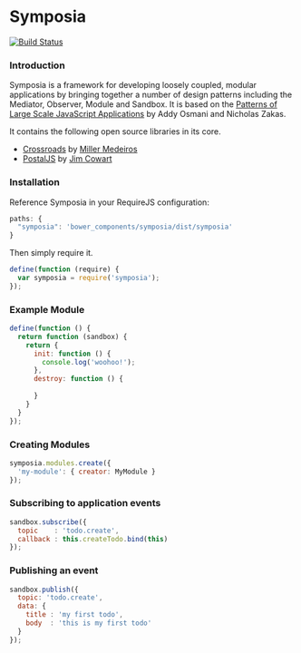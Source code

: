 Symposia 
========

[![Build Status](https://travis-ci.org/paulosborne/symposia.svg?branch=master)](https://travis-ci.org/paulosborne/symposia)


### Introduction

Symposia is a framework for developing loosely coupled, modular applications by bringing together a number of design patterns including the Mediator, Observer, Module and Sandbox. It is based on the [Patterns of Large Scale JavaScript Applications](http://addyosmani.com/largescalejavascript/) by Addy Osmani and Nicholas Zakas.

It contains the following open source libraries in its core.

- [Crossroads](http://millermedeiros.github.io/crossroads.js/) by [Miller Medeiros](https://github.com/millermedeiros)
- [PostalJS](https://github.com/postaljs/postal.js) by [Jim Cowart](https://github.com/ifandelse)

### Installation

Reference Symposia in your RequireJS configuration:

```javascript
paths: {
  "symposia": 'bower_components/symposia/dist/symposia'
}
```

Then simply require it.

```javascript
define(function (require) {
  var symposia = require('symposia');
});
```

### Example Module

```javascript
define(function () {
  return function (sandbox) {
    return {
      init: function () {
        console.log('woohoo!');
      },
      destroy: function () {
      
      }
    }
  }
});
```

### Creating Modules

```javascript
symposia.modules.create({
  'my-module': { creator: MyModule }
});
```

### Subscribing to application events

```javascript
sandbox.subscribe({
  topic    : 'todo.create',
  callback : this.createTodo.bind(this)
});
```

### Publishing an event

```javascript
sandbox.publish({
  topic: 'todo.create',
  data: {
    title : 'my first todo',
    body  : 'this is my first todo' 
  }
});
```




